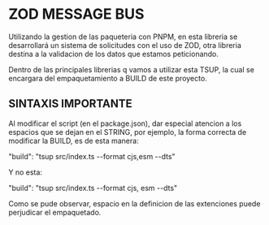 # ZOD MESSAGE BUS

Utilizando la gestion de las paqueteria con PNPM, en esta libreria se desarrollará un sistema de solicitudes con el uso de ZOD, otra libreria destina a la validacion de los datos que estamos peticionando.

Dentro de las principales librerias q vamos a utilizar esta TSUP, la cual se encargara del empaquetamiento a BUILD de este proyecto.

## SINTAXIS IMPORTANTE

Al modificar el script (en el package.json), dar especial atencion a los espacios que se dejan en el STRING, por ejemplo, la forma correcta de modificar la BUILD, es de esta manera:

 "build": "tsup src/index.ts --format cjs,esm --dts"

Y no esta:

  "build": "tsup src/index.ts --format cjs, esm --dts" 

Como se pude observar, espacio en la definicion de las extenciones puede perjudicar el empaquetado.
